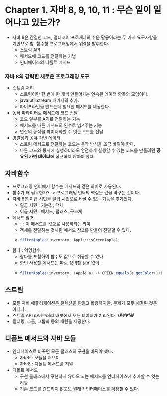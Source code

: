 # Chapter 1. 자바 8, 9, 10, 11 : 무슨 일이 일어나고 있는가?

- 자바 8은 간결한 코드, 멀티코어 프로세서의 쉬운 활용이라는 두 가지 요구사항을 기반으로 함. 함수형 프로그래밍에서 위력을 발휘한다.
  - 스트림 API
  - 메서드에 코드를 전달하는 기법
  - 인터페이스의 디폴트 메서드

### 자바 8의 강력한 새로운 프로그래밍 도구
- 스트림 처리 
  - 스트림이란 한 번에 한 개씩 만들어지는 연속된 데이터 항목의 모임이다.
  - java.util.stream 패키지의 추가.
  - 파이프라인을 만드는데 필요한 메서드를 제공한다.  
- 동작 파라미터로 메서드에 코드 전달
  - 코드 일부를 API로 전달하는 기능
  - 메서드를 다른 메서드의 인수로 넘겨주는 기능
  - 연산의 동작을 파미터화할 수 잇는 코드를 전달
- 병렬성과 공유 가변 데이터
  - 스트림 메서드로 전달하는 코드는 동작 방식을 조금 바꿔야 한다.
  - 다른 코드와 동시에 실행하더라도 안전하게 실행할 수 있는 코드를 만들려면 **공유된 가변 데이터**에 접근하지 않아야 한다. 

## 자바함수
- 프로그래밍 언어에서 함수는 메서드와 같은 의미로 사용된다.
- 함수가 왜 필요한가? -> 프로그래밍 언어의 핵심은 값을 바꾸는 것이다. 
- 자바 8은 이급 시민을 일급 시민으로 바꿀 수 있는 기능을 추가했다.
  - 일급 시민 : 기본값, 객체
  - 이급 시민 : 메서드, 클래스, 구조체
- 메서드 참조
  - `::` 이 메서드를 값으로 사용하라는 의미
  - 객체를 전달하는 것처럼 메서드 참조를 만들어 전달할 수 있다.
  - ``` java
    filterApples(inventory, Apple::isGreenApple);
    ```
- 람다 : 익명함수.
  - 람다를 포함하여 함수도 값으로 취급할 수 있다.
  - 한번 사용할 메서드는 따로 정의할 필용 없이.
  - ``` java
    filterApples(inventory, (Apple a) -> GREEN.equals(a.getColor()))
    ```
## 스트림
- 모든 자바 애플리케이션은 컬렉션을 만들고 활용하지만. 문제가 모두 해결된 것은 아니다. 
- 스트림 API 라이브러리 내부에서 모든 데이터가 치리된다. ***내부반복***
- 필터링, 추출, 그룹화 등의 패턴을 제공한다.
## 디폴트 메서드와 자바 모듈
- 인터페이스르 바꾸면 모든 클래스의 구현을 바꿔야 했다.
  - 자바9 : 모듈을 저으이
  - 자바8 : 디폴트 메서드를 지원
- 디폴트 메서드
  - 구현 클래스에서 구현하지 않아도 되는 메서드를 인터페이스에 추가할 수 잇는 기능
  - 기존 코드를 건드리지 않고도 원래의 인터페이스를 확장할 수 있다.


